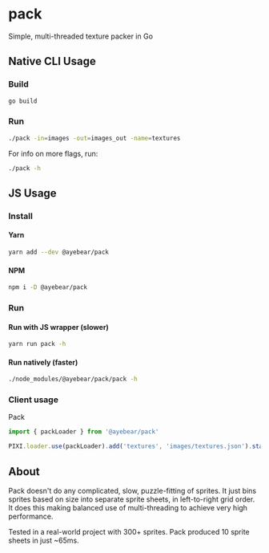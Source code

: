 # pack

Simple, multi-threaded texture packer in Go

## Native CLI Usage

### Build

```bash
go build
```

### Run

```bash
./pack -in=images -out=images_out -name=textures
```

For info on more flags, run:

```bash
./pack -h
```

## JS Usage

### Install

#### Yarn

```bash
yarn add --dev @ayebear/pack
```

#### NPM

```bash
npm i -D @ayebear/pack
```

### Run

#### Run with JS wrapper (slower)

```bash
yarn run pack -h
```

#### Run natively (faster)

```bash
./node_modules/@ayebear/pack/pack -h
```

### Client usage

Pack

```javascript
import { packLoader } from '@ayebear/pack'

PIXI.loader.use(packLoader).add('textures', 'images/textures.json').start(...)
```

## About

Pack doesn't do any complicated, slow, puzzle-fitting of sprites. It just bins sprites based on size into separate sprite sheets, in left-to-right grid order. It does this making balanced use of multi-threading to achieve very high performance.

Tested in a real-world project with 300+ sprites. Pack produced 10 sprite sheets in just ~65ms.
